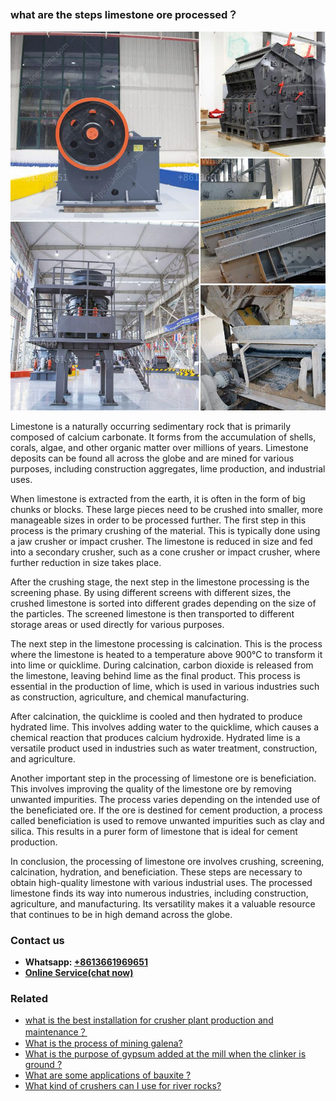 <h3>what are the steps limestone ore processed？</h3><img src='1701744902.jpg' alt=''><p>Limestone is a naturally occurring sedimentary rock that is primarily composed of calcium carbonate. It forms from the accumulation of shells, corals, algae, and other organic matter over millions of years. Limestone deposits can be found all across the globe and are mined for various purposes, including construction aggregates, lime production, and industrial uses.</p><p>When limestone is extracted from the earth, it is often in the form of big chunks or blocks. These large pieces need to be crushed into smaller, more manageable sizes in order to be processed further. The first step in this process is the primary crushing of the material. This is typically done using a jaw crusher or impact crusher. The limestone is reduced in size and fed into a secondary crusher, such as a cone crusher or impact crusher, where further reduction in size takes place.</p><p>After the crushing stage, the next step in the limestone processing is the screening phase. By using different screens with different sizes, the crushed limestone is sorted into different grades depending on the size of the particles. The screened limestone is then transported to different storage areas or used directly for various purposes.</p><p>The next step in the limestone processing is calcination. This is the process where the limestone is heated to a temperature above 900°C to transform it into lime or quicklime. During calcination, carbon dioxide is released from the limestone, leaving behind lime as the final product. This process is essential in the production of lime, which is used in various industries such as construction, agriculture, and chemical manufacturing.</p><p>After calcination, the quicklime is cooled and then hydrated to produce hydrated lime. This involves adding water to the quicklime, which causes a chemical reaction that produces calcium hydroxide. Hydrated lime is a versatile product used in industries such as water treatment, construction, and agriculture.</p><p>Another important step in the processing of limestone ore is beneficiation. This involves improving the quality of the limestone ore by removing unwanted impurities. The process varies depending on the intended use of the beneficiated ore. If the ore is destined for cement production, a process called beneficiation is used to remove unwanted impurities such as clay and silica. This results in a purer form of limestone that is ideal for cement production.</p><p>In conclusion, the processing of limestone ore involves crushing, screening, calcination, hydration, and beneficiation. These steps are necessary to obtain high-quality limestone with various industrial uses. The processed limestone finds its way into numerous industries, including construction, agriculture, and manufacturing. Its versatility makes it a valuable resource that continues to be in high demand across the globe.</p><h3>Contact us</h3><ul><li><strong>Whatsapp:&nbsp;<a href="https://wa.me/8613661969651">+8613661969651</a></strong></li><li><a href="https://swt.shibang-china.com/?git&amp;zhl&amp;what are the steps limestone ore processed？"><strong>Online Service(chat now)</strong></a></li></ul><h3>Related</h3><ul><li><a href='what is the best installation for crusher plant production and maintenance？.md'>what is the best installation for crusher plant production and maintenance？</a></li><li><a href='What is the process of mining galena.md'>What is the process of mining galena?</a></li><li><a href='What is the purpose of gypsum added at the mill when the clinker is ground .md'>What is the purpose of gypsum added at the mill when the clinker is ground ?</a></li><li><a href='What are some applications of bauxite .md'>What are some applications of bauxite ?</a></li><li><a href='What kind of crushers can I use for river rocks.md'>What kind of crushers can I use for river rocks?</a></li></ul>